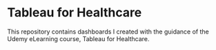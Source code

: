 # Tableau for Healthcare
 This repository contains dashboards I created with the guidance of the Udemy eLearning course, Tableau for Healthcare.
